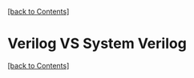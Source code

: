 [[back to Contents]](https://github.com/Amulek1416/verilog-help-sheet/blob/main/README.md)
# Verilog VS System Verilog


[[back to Contents]](https://github.com/Amulek1416/verilog-help-sheet/blob/main/README.md)

